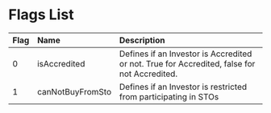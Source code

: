 # Flags List

|  Flag |  Name |  Description |
| :--- | :--- | :--- |
|  0 |  isAccredited |  Defines if an Investor is Accredited or not. True for Accredited, false for not Accredited. |
|  1 |  canNotBuyFromSto |  Defines if an Investor is restricted from participating in STOs |

